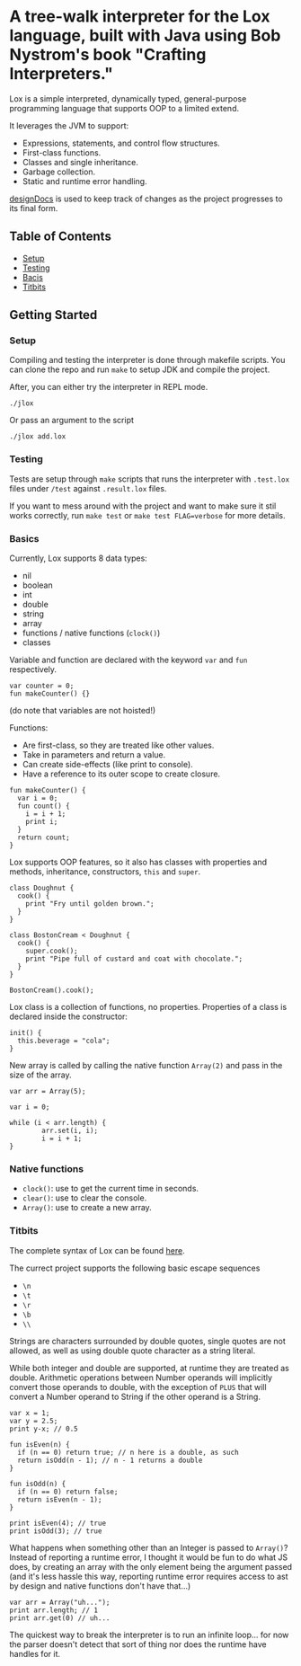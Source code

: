 # A tree-walk interpreter for the Lox language, built with Java using Bob Nystrom's book "Crafting Interpreters."
Lox is a simple interpreted, dynamically typed, general-purpose programming language that supports OOP to a limited extend. <br>

It leverages the JVM to support:
- Expressions, statements, and control flow structures.
- First-class functions.
- Classes and single inheritance.
- Garbage collection.
- Static and runtime error handling.

[designDocs](designDocs) is used to keep track of changes as the project progresses to its final form.

## Table of Contents
- [Setup](#setup)
- [Testing](#testing)
- [Bacis](#basics)
- [Titbits](#titbits)

## Getting Started
### Setup
Compiling and testing the interpreter is done through makefile scripts. You can clone the repo and run `make` to setup JDK and compile the project.

After, you can either try the interpreter in REPL mode.
```
./jlox
```
Or pass an argument to the script
```
./jlox add.lox
```
### Testing
Tests are setup through `make` scripts that runs the interpreter with `.test.lox` files under `/test` against `.result.lox` files. 

If you want to mess around with the project and want to make sure it stil works correctly, run `make test` or `make test FLAG=verbose` for more details.

### Basics
Currently, Lox supports 8 data types:
- nil
- boolean
- int
- double
- string
- array
- functions / native functions (`clock()`)
- classes

Variable and function are declared with the keyword `var` and `fun` respectively. <br>
```
var counter = 0;
fun makeCounter() {}
```
(do note that variables are not hoisted!)

Functions:
- Are first-class, so they are treated like other values.
- Take in parameters and return a value.
- Can create side-effects (like print to console).
- Have a reference to its outer scope to create closure.
```
fun makeCounter() {
  var i = 0;
  fun count() {
    i = i + 1;
    print i;
  }
  return count;
}
```

Lox supports OOP features, so it also has classes with properties and methods, inheritance, constructors, `this` and `super`.

```
class Doughnut {
  cook() {
    print "Fry until golden brown.";
  }
}

class BostonCream < Doughnut {
  cook() {
    super.cook();
    print "Pipe full of custard and coat with chocolate.";
  }
}

BostonCream().cook();
```
Lox class is a collection of functions, no properties. Properties of a class is declared inside the constructor:
```
init() {
  this.beverage = "cola";
}
```
New array is called by calling the native function `Array(2)` and pass in the size of the array.
```
var arr = Array(5);

var i = 0;

while (i < arr.length) {
        arr.set(i, i);
        i = i + 1;
}
```
### Native functions
- `clock()`: use to get the current time in seconds.
- `clear()`: use to clear the console.
- `Array()`: use to create a new array.

### Titbits
The complete syntax of Lox can be found [here](https://craftinginterpreters.com/appendix-i.html).

The currect project supports the following basic escape sequences
- `\n`
- `\t`
- `\r`
- `\b`
- `\\`

Strings are characters surrounded by double quotes, single quotes are not allowed, as well as using double quote character as a string literal.

While both integer and double are supported, at runtime they are treated as double. Arithmetic operations between Number operands will implicitly convert those operands to double, with the exception of `PLUS` that will convert a Number operand to String if the other operand is a String.
```
var x = 1;
var y = 2.5;
print y-x; // 0.5
```
```
fun isEven(n) {
  if (n == 0) return true; // n here is a double, as such
  return isOdd(n - 1); // n - 1 returns a double
}

fun isOdd(n) {
  if (n == 0) return false;
  return isEven(n - 1);
}

print isEven(4); // true
print isOdd(3); // true
```

What happens when something other than an Integer is passed to `Array()`? Instead of reporting a runtime error, I thought it would be fun to do what JS does, by creating an array with the only element being the argument passed (and it's less hassle this way, reporting runtime error requires access to ast by design and native functions don't have that...)
```
var arr = Array("uh...");
print arr.length; // 1
print arr.get(0) // uh...
```

The quickest way to break the interpreter is to run an infinite loop... for now the parser doesn't detect that sort of thing nor does the runtime have handles for it.
